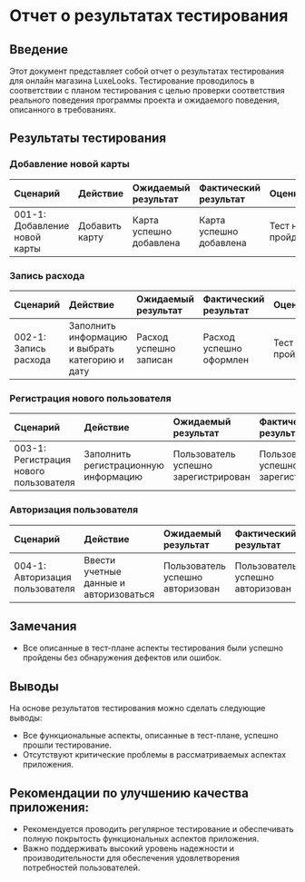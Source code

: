 # Отчет о результатах тестирования

## Введение
Этот документ представляет собой отчет о результатах тестирования для онлайн магазина LuxeLooks. Тестирование проводилось в соответствии с планом тестирования с целью проверки соответствия реального поведения программы проекта и ожидаемого поведения, описанного в требованиях.

## Результаты тестирования

### Добавление новой карты
| Сценарий | Действие | Ожидаемый результат | Фактический результат | Оценка |
|:---|:---|:---|:---|:---|
| 001-1: Добавление новой карты | Добавить карту | Карта успешно добавлена | Карта успешно добавлена | Тест не пройден |

### Запись расхода
| Сценарий | Действие | Ожидаемый результат | Фактический результат | Оценка |
|:---|:---|:---|:---|:---|
| 002-1: Запись расхода | Заполнить информацию и выбрать категорию и дату | Расход успешно записан | Расход успешно оформлен | Тест пройден |

### Регистрация нового пользователя
| Сценарий | Действие | Ожидаемый результат | Фактический результат | Оценка |
|:---|:---|:---|:---|:---|
| 003-1: Регистрация нового пользователя | Заполнить регистрационную информацию | Пользователь успешно зарегистрирован | Пользователь успешно зарегистрирован | Тест пройден |

### Авторизация пользователя
| Сценарий | Действие | Ожидаемый результат | Фактический результат | Оценка |
|:---|:---|:---|:---|:---|
| 004-1: Авторизация пользователя | Ввести учетные данные и авторизоваться | Пользователь успешно авторизован | Пользователь успешно авторизован | Тест пройден |

## Замечания
- Все описанные в тест-плане аспекты тестирования были успешно пройдены без обнаружения дефектов или ошибок.

## Выводы
На основе результатов тестирования можно сделать следующие выводы:
- Все функциональные аспекты, описанные в тест-плане, успешно прошли тестирование.
- Отсутствуют критические проблемы в рассматриваемых аспектах приложения.

## Рекомендации по улучшению качества приложения:
- Рекомендуется проводить регулярное тестирование и обеспечивать полную покрытость функциональных аспектов приложения.
- Важно поддерживать высокий уровень надежности и производительности для обеспечения удовлетворения потребностей пользователей.

